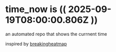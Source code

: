 # time_now is (( 2025-09-19T08:00:00.806Z ))

an automated repo that shows the currnent time

inspired by [breakingheatmap](https://github.com/breakingheatmap/breakingheatmap)